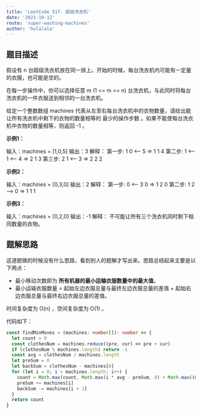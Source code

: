 ```yaml
---
title: 'LeetCode 517. 超级洗衣机'
date: '2021-10-12'
route: 'super-washing-machines'
author: 'hulalala'
---
```


## 题目描述

假设有 n 台超级洗衣机放在同一排上。开始的时候，每台洗衣机内可能有一定量的衣服，也可能是空的。

在每一步操作中，你可以选择任意 m (1 <= m <= n) 台洗衣机，与此同时将每台洗衣机的一件衣服送到相邻的一台洗衣机。

给定一个整数数组 machines 代表从左至右每台洗衣机中的衣物数量，请给出能让所有洗衣机中剩下的衣物的数量相等的 最少的操作步数 。如果不能使每台洗衣机中衣物的数量相等，则返回 -1 。

**示例1：**

输入：machines = [1,0,5]
输出：3
解释：
第一步:    1     0 <-- 5    =>    1     1     4
第二步:    1 <-- 1 <-- 4    =>    2     1     3
第三步:    2     1 <-- 3    =>    2     2     2

**示例2：**

输入：machines = [0,3,0]
输出：2
解释：
第一步:    0 <-- 3     0    =>    1     2     0
第二步:    1     2 --> 0    =>    1     1     1

**示例3：**

输入：machines = [0,2,0]
输出：-1
解释：
不可能让所有三个洗衣机同时剩下相同数量的衣物。

## 题解思路

这道题做的时候没有什么思路，看到别人的题解才写出来。思路总结起来主要是以下两点：

* 最小移动次数即为 **所有机器的最小运输衣服数量中的最大值**。
* 最小运输衣服数量 = 起始左边衣服总量与最终左边衣服总量的差值 + 起始右边衣服总量与最终右边衣服总量的差值。

时间复杂度为 O(n) ，空间复杂度为 O(1) 。

代码如下：

```typescript
const findMinMoves = (machines: number[]): number => {
  let count = 0
  const clothesNum = machines.reduce((pre, cur) => pre + cur)
  if (clothesNum % machines.length) return -1
  const avg = clothesNum / machines.length
  let preSum = 0
  let backSum = clothesNum - machines[0]
  for (let i = 0; i < machines.length; i++) {
    count = Math.max(count, Math.max(i * avg - preSum, 0) + Math.max((machines.length - i - 1) * avg - backSum, 0))
    preSum += machines[i]
    backSum -= machines[i + 1]
  }
  return count
}

```

